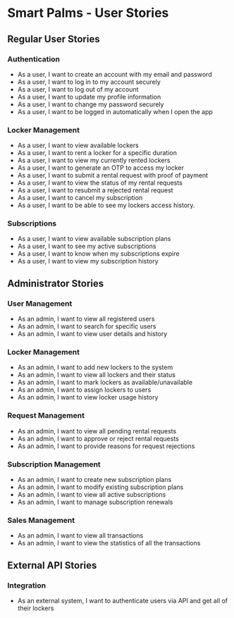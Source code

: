# Smart Palms - User Stories

## Regular User Stories

### Authentication

- As a user, I want to create an account with my email and password
- As a user, I want to log in to my account securely
- As a user, I want to log out of my account
- As a user, I want to update my profile information
- As a user, I want to change my password securely
- As a user, I want to be logged in automatically when I open the app

### Locker Management

- As a user, I want to view available lockers
- As a user, I want to rent a locker for a specific duration
- As a user, I want to view my currently rented lockers
- As a user, I want to generate an OTP to access my locker
- As a user, I want to submit a rental request with proof of payment
- As a user, I want to view the status of my rental requests
- As a user, I want to resubmit a rejected rental request
- As a user, I want to cancel my subscription
- As a user, I want to be able to see my lockers access history.

### Subscriptions

- As a user, I want to view available subscription plans
- As a user, I want to see my active subscriptions
- As a user, I want to know when my subscriptions expire
- As a user, I want to view my subscription history

## Administrator Stories

### User Management

- As an admin, I want to view all registered users
- As an admin, I want to search for specific users
- As an admin, I want to view user details and history

### Locker Management

- As an admin, I want to add new lockers to the system
- As an admin, I want to view all lockers and their status
- As an admin, I want to mark lockers as available/unavailable
- As an admin, I want to assign lockers to users
- As an admin, I want to view locker usage history

### Request Management

- As an admin, I want to view all pending rental requests
- As an admin, I want to approve or reject rental requests
- As an admin, I want to provide reasons for request rejections

### Subscription Management

- As an admin, I want to create new subscription plans
- As an admin, I want to modify existing subscription plans
- As an admin, I want to view all active subscriptions
- As an admin, I want to manage subscription renewals

### Sales Management

- As an admin, I want to view all transactions
- As an admin, I want to view the statistics of all the transactions

## External API Stories

### Integration

- As an external system, I want to authenticate users via API and get all of their lockers
